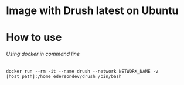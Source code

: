 # Image with Drush latest on Ubuntu

# How to use
###### Using docker in command line
```
docker run --rm -it --name drush --network NETWORK_NAME -v [host_path]:/home edersondev/drush /bin/bash
```